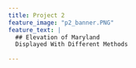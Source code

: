 ```yaml
---
title: Project 2
feature_image: "p2_banner.PNG"
feature_text: |
  ## Elevation of Maryland
  Displayed With Different Methods
  
---
```


